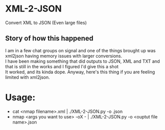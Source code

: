# XML-2-JSON
Convert XML to JSON (Even large files)

## Story of how this happened  
I am in a few chat groups on signal and one of the things brought up was xml2json having memory issues with larger conversions.  
I have been making something that did outputs to JSON, XML and TXT and that is still in the works and I figured I'd give this a shot  
It worked, and its kinda dope.  Anyway, here's this thing if you are feeling limited with xml2json.

# Usage:  
  - cat &lt;nmap filename&gt;.xml | ./XML-2-JSON.py -o <ouptut file name>.json
  - nmap &lt;args you want to use&gt; -oX - | ./XML-2-JSON.py -o &lt;ouptut file name&gt;.json  
 
